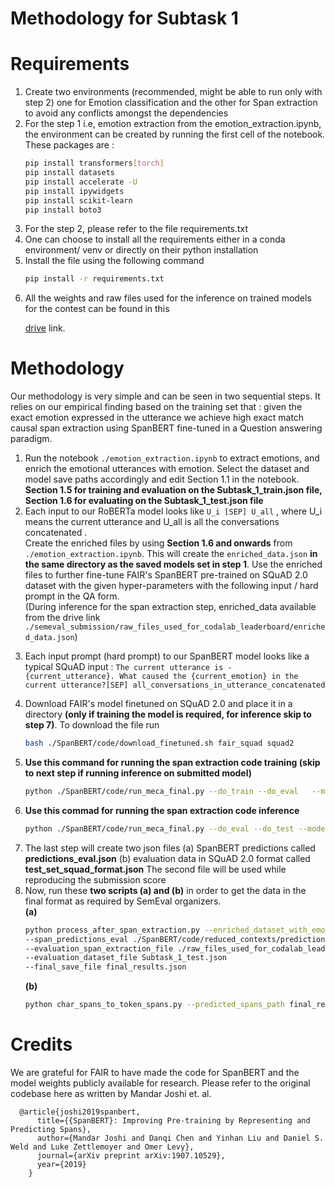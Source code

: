 <h1> Methodology for Subtask 1 </h1>

<h1> Requirements </h1>
<ol>
<li> Create two environments (recommended, might be able to run only with step 2) one for Emotion classification and the other for Span extraction to avoid any conflicts amongst the dependencies</li>
<li> For the step 1 i.e, emotion extraction from the emotion_extraction.ipynb, the environment can be created by running the first cell of the notebook. <br/>These packages are :

```bash
pip install transformers[torch]
pip install datasets
pip install accelerate -U
pip install ipywidgets
pip install scikit-learn
pip install boto3
```

</li>
  <li>For the step 2, please refer to the file requirements.txt</li>  
<li>One can choose to install all the requirements either in a conda environment/ venv or directly on their python installation</li>

  <li>Install the file using the following command 

```bash 
pip install -r requirements.txt
```
</li>
<li>
All the weights and raw files used for the inference on trained models for the contest can be found in this 

[drive](https://drive.google.com/drive/folders/14kVF4-6L0wu5SGkPyUQTS8PCm0uuNjyO?usp=drive_link) link.
</li>
</ol>

<h1> Methodology </h1>
<p> Our methodology is very simple and can be seen in two sequential steps. It relies on our empirical finding based on the training set that : given the exact emotion expressed in the utterance we achieve high exact match causal span extraction using SpanBERT fine-tuned in a Question answering paradigm.
<ol>
  <li>Run the notebook <code>./emotion_extraction.ipynb</code> to extract emotions, and enrich the emotional utterances with emotion. Select the dataset and model save paths accordingly and edit Section 1.1 in the notebook. <b>Section 1.5 for training and evaluation on the Subtask_1_train.json file, Section 1.6 for evaluating on the Subtask_1_test.json file</b> </li>
  <li>Each input to our RoBERTa model looks like <code>U_i [SEP] U_all</code> , where U_i means the current utterance and U_all is all the conversations concatenated .</li> 
  Create the enriched files by using <b>Section 1.6 and onwards</b> from <code>./emotion_extraction.ipynb</code>. This will create the <code>enriched_data.json</code> <b>in the same directory as the saved models set in step 1</b>. Use the enriched files to further fine-tune FAIR's SpanBERT pre-trained on SQuAD 2.0 dataset with the given hyper-parameters with the following input / hard prompt in the QA form. <br />(During inference for the span extraction step, enriched_data available from the drive link <code>./semeval_submission/raw_files_used_for_codalab_leaderboard/enriched_data.json</code>) </li>
  <li><p>Each input prompt (hard prompt) to our SpanBERT model looks like a typical SQuAD input : <code>The current utterance is - {current_utterance}. What caused the {current_emotion} in the current utterance?[SEP] all_conversations_in_utterance_concatenated</code> </p></li>
  <li> Download FAIR's model finetuned on SQuAD 2.0 and place it in a directory <b>(only if training the model is required, for inference skip to step 7)</b>. To download the file run 

```bash 
bash ./SpanBERT/code/download_finetuned.sh fair_squad squad2  
``` 
</li>
  <li> <b>Use this command for running the span extraction code training (skip to next step if running inference on submitted model)</b> 

```bash
python ./SpanBERT/code/run_meca_final.py --do_train --do_eval   --model fair_squad/squad2 --train_file Subtask_1_train.json --train_batch_size 12 --eval_batch_size 12 --learning_rate 2e-5 --num_train_epochs 5 --max_seq_length 400 --doc_stride 128 --eval_metric f1 --output_dir meca_final_train
```
</li>
<li> <b>Use this commad for running the span extraction code inference </b> 

```bash
python ./SpanBERT/code/run_meca_final.py --do_eval --do_test --model span_model_rc --train_file ./raw_files_used_for_codalab_leaderboard/enriched_data.json --train_batch_size 12 --eval_batch_size 12 --learning_rate 2e-5 --num_train_epochs 5 --max_seq_length 400 --doc_stride 128 --eval_metric f1 --output_dir meca_final_eval_submission
```

</li>
<li> The last step will create two json files (a) SpanBERT predictions called <b>predictions_eval.json</b> (b) evaluation data in SQuAD 2.0 format called <b>test_set_squad_format.json</b> The second file will be used while reproducing the submission score</li>
<li> Now, run these <b>two scripts (a) and (b)</b> in order to get the data in the final format as required by SemEval organizers. <br />
<b>(a)</b> 

```bash
python process_after_span_extraction.py --enriched_dataset_with_emotion ./raw_files_used_for_codalab_leaderboard/enriched_data.json 
--span_predictions_eval ./SpanBERT/code/reduced_contexts/predictions_eval.json
--evaluation_span_extraction_file ./raw_files_used_for_codalab_leaderboard/semeval_test_set_from_remote_no_labels_regen.json
--evaluation_dataset_file Subtask_1_test.json
--final_save_file final_results.json
```

<b>(b)</b> 

```bash
python char_spans_to_token_spans.py --predicted_spans_path final_results.json
```
</li>
</ol>

[//]: # (<h1> Generate the output file to submit to codalab </h1>)

<h1> Credits </h1>
We are grateful for FAIR to have made the code for SpanBERT and the model weights publicly available for research.
Please refer to the original codebase here as written by Mandar Joshi et. al.

```
  @article{joshi2019spanbert,
      title={{SpanBERT}: Improving Pre-training by Representing and Predicting Spans},
      author={Mandar Joshi and Danqi Chen and Yinhan Liu and Daniel S. Weld and Luke Zettlemoyer and Omer Levy},
      journal={arXiv preprint arXiv:1907.10529},
      year={2019}
    }
```
